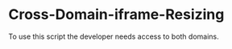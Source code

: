 Cross-Domain-iframe-Resizing
============================

To use this script the developer needs access to both domains. 

